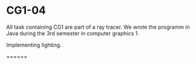 CG1-04
======

All task containing CG1 are part of a ray tracer. We wrote the programm in Java during the 3rd semester in computer graphics 1.

Implementing lighting. 



======
